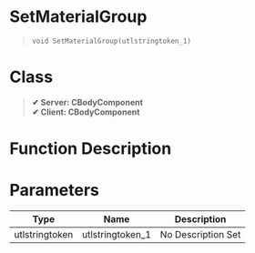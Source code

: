 # SetMaterialGroup
> `void SetMaterialGroup(utlstringtoken_1)`
# Class
> __✔ Server: CBodyComponent__  
> __✔ Client: CBodyComponent__  
# Function Description

# Parameters
Type|Name|Description
--|--|--
utlstringtoken|utlstringtoken_1|No Description Set
